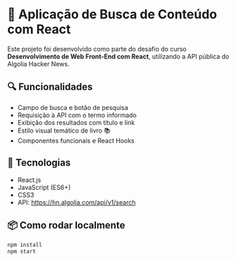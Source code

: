 # 📖 Aplicação de Busca de Conteúdo com React

Este projeto foi desenvolvido como parte do desafio do curso **Desenvolvimento de Web Front-End com React**, utilizando a API pública do Algolia Hacker News.

## 🔍 Funcionalidades

- Campo de busca e botão de pesquisa
- Requisição à API com o termo informado
- Exibição dos resultados com título e link
- Estilo visual temático de livro 📚
- Componentes funcionais e React Hooks

## 🚀 Tecnologias

- React.js
- JavaScript (ES6+)
- CSS3
- API: https://hn.algolia.com/api/v1/search

## 📦 Como rodar localmente

```bash
npm install
npm start
